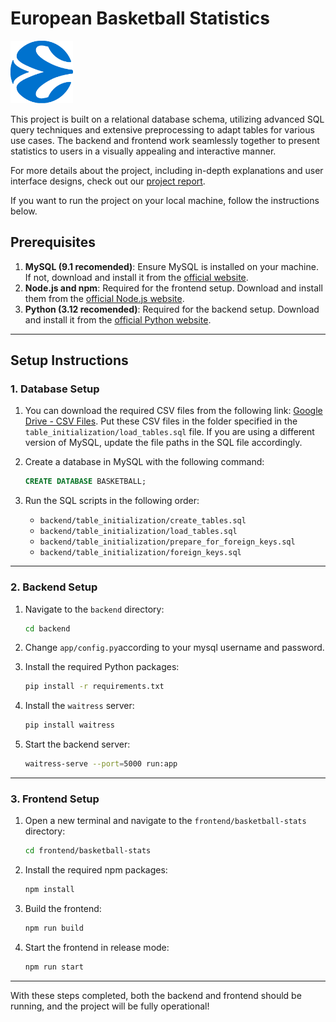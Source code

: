 # European Basketball Statistics

<img src="logo.png" alt="Logo" width="100" />


This project is built on a relational database schema, utilizing advanced SQL query techniques and extensive preprocessing to adapt tables for various use cases. The backend and frontend work seamlessly together to present statistics to users in a visually appealing and interactive manner.

For more details about the project, including in-depth explanations and user interface designs, check out our [project report](./documentation/Report.pdf).

If you want to run the project on your local machine, follow the instructions below.

## Prerequisites

1. **MySQL (9.1 recomended)**: Ensure MySQL is installed on your machine. If not, download and install it from the [official website](https://www.mysql.com/).
2. **Node.js and npm**: Required for the frontend setup. Download and install them from the [official Node.js website](https://nodejs.org/).
3. **Python (3.12 recomended)**: Required for the backend setup. Download and install it from the [official Python website](https://www.python.org/).

---

## Setup Instructions

### 1. Database Setup

1. You can download the required CSV files from the following link: [Google Drive - CSV Files](https://drive.google.com/drive/folders/1bf3SSKFpJ-_Hd-Ut3kM-QVPX0uZqp-Az?usp=sharing).
Put these CSV files in the folder specified in the `table_initialization/load_tables.sql` file. If you are using a different version of MySQL, update the file paths in the SQL file accordingly.

2. Create a database in MySQL with the following command:

    ```sql
    CREATE DATABASE BASKETBALL;
    ```

3. Run the SQL scripts in the following order:

    - `backend/table_initialization/create_tables.sql`
    - `backend/table_initialization/load_tables.sql`
    - `backend/table_initialization/prepare_for_foreign_keys.sql`
    - `backend/table_initialization/foreign_keys.sql`

---

### 2. Backend Setup

1. Navigate to the `backend` directory:

    ```bash
    cd backend
    ```
2. Change `app/config.py`according to your mysql username and password.    

3. Install the required Python packages:

    ```bash
    pip install -r requirements.txt
    ```

4. Install the `waitress` server:

    ```bash
    pip install waitress
    ```

5. Start the backend server:

    ```bash
    waitress-serve --port=5000 run:app
    ```

---

### 3. Frontend Setup

1. Open a new terminal and navigate to the `frontend/basketball-stats` directory:

    ```bash
    cd frontend/basketball-stats
    ```

2. Install the required npm packages:

    ```bash
    npm install
    ```

3. Build the frontend:

    ```bash
    npm run build
    ```

4. Start the frontend in release mode:

    ```bash
    npm run start
    ```

---

With these steps completed, both the backend and frontend should be running, and the project will be fully operational!
